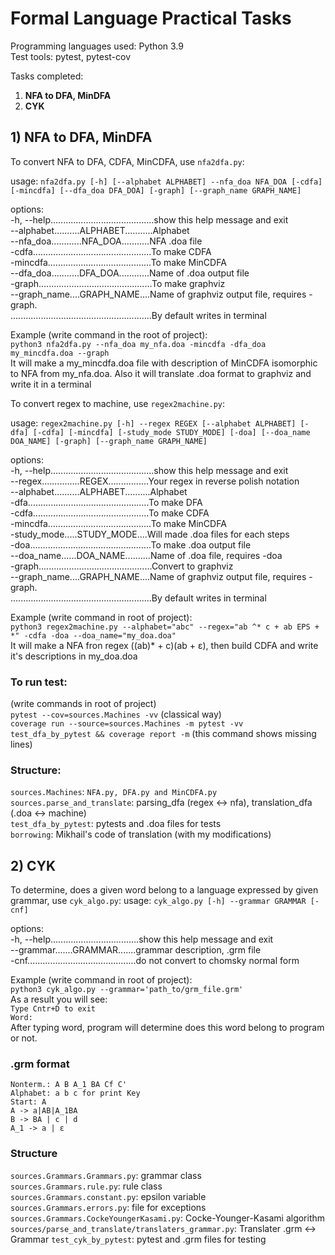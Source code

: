 # Formal Language Practical Tasks

Programming languages used: Python 3.9  
Test tools: pytest, pytest-cov

Tasks completed:  
1) **NFA to DFA, MinDFA**
2) **CYK**

## 1) NFA to DFA, MinDFA 
To convert NFA to DFA, CDFA, MinCDFA, use `nfa2dfa.py`:

usage: `nfa2dfa.py [-h] [--alphabet ALPHABET] --nfa_doa NFA_DOA [-cdfa] [-mincdfa] [--dfa_doa DFA_DOA] [-graph] [--graph_name GRAPH_NAME]`

options: <br/>
  -h, --help.........................................show this help message and exit <br/>
  --alphabet..........ALPHABET...........Alphabet <br/>
  --nfa_doa............NFA_DOA...........NFA .doa file <br/>
  -cdfa...............................................To make CDFA <br/>
  -mincdfa.........................................To make MinCDFA <br/>
  --dfa_doa...........DFA_DOA............Name of .doa output file <br/>
  -graph.............................................To make graphviz <br/>
  --graph_name....GRAPH_NAME....Name of graphviz output file, requires -graph. <br/> 
  ........................................................By default writes in terminal 

Example (write command in the root of project):   
`python3 nfa2dfa.py --nfa_doa my_nfa.doa -mincdfa -dfa_doa my_mincdfa.doa --graph`  
It will make a my_mincdfa.doa file with description of MinCDFA isomorphic to NFA from my_nfa.doa. Also it will translate .doa format to graphviz and write it in a terminal

To convert regex to machine, use `regex2machine.py`:

usage: `regex2machine.py [-h] --regex REGEX [--alphabet ALPHABET] [-dfa] [-cdfa] [-mincdfa] [-study_mode STUDY_MODE] [-doa] [--doa_name DOA_NAME] [-graph] [--graph_name GRAPH_NAME]`

options:  
  -h, --help.........................................show this help message and exit  
  --regex...............REGEX................Your regex in reverse polish notation  
  --alphabet..........ALPHABET..........Alphabet  
  -dfa................................................To make DFA  
  -cdfa..............................................To make CDFA  
  -mincdfa.........................................To make MinCDFA  
  -study_mode.....STUDY_MODE....Will made .doa files for each steps  
  -doa................................................To make .doa output file  
  --doa_name......DOA_NAME..........Name of .doa file, requires -doa  
  -graph.............................................Convert to graphviz  
  --graph_name....GRAPH_NAME....Name of graphviz output file, requires -graph.  
........................................................By default writes in terminal  

Example (write command in root of project):  
`python3 regex2machine.py --alphabet="abc" --regex="ab ^* c + ab EPS + *" -cdfa -doa --doa_name="my_doa.doa"`  
It will make a NFA fron regex ((ab)* + c)(ab + ε), then build CDFA and write it's descriptions in my_doa.doa


### To run test:
(write commands in root of project)  
`pytest --cov=sources.Machines -vv` (classical way)  
`coverage run --source=sources.Machines -m pytest -vv test_dfa_by_pytest && coverage report -m`
(this command shows missing lines)

### Structure:
`sources.Machines`: `NFA.py, DFA.py and MinCDFA.py`  
`sources.parse_and_translate`: parsing_dfa (regex <-> nfa), translation_dfa (.doa <-> machine)  
`test_dfa_by_pytest`: pytests and .doa files for tests  
`borrowing`: Mikhail's code of translation (with my modifications)

## 2) CYK
To determine, does a given word belong to a language expressed by given grammar, use  `cyk_algo.py`:
usage: `cyk_algo.py [-h] --grammar GRAMMAR [-cnf]`

options:\
-h, --help...................................show this help message and exit\
--grammar.......GRAMMAR.......grammar description, .grm file\
-cnf...........................................do not convert to chomsky normal form

Example (write command in root of project):\
`python3 cyk_algo.py --grammar='path_to/grm_file.grm'`\
As a result you will see:\
`Type Cntr+D to exit`\
`Word: `\
After typing word, program will determine does this word belong to program or not.

### .grm format ###
`Nonterm.: A B A_1 BA Cf C'`\
`Alphabet: a b c for print Key`\
`Start: A`\
`A -> a|AB|A_1BA`\
`B -> BA | c | d`\
`A_1 -> a | ε`

### Structure ###
`sources.Grammars.Grammars.py`: grammar class\
`sources.Grammars.rule.py`: rule class\
`sources.Grammars.constant.py`: epsilon variable\
`sources.Grammars.errors.py`: file for exceptions\
`sources.Grammars.CockeYoungerKasami.py`: Cocke-Younger-Kasami algorithm
`sources/parse_and_translate/translaters_grammar.py`: Translater .grm <-> Grammar
`test_cyk_by_pytest`: pytest and .grm files for testing

